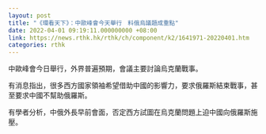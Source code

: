 ```yaml
---
layout: post
title: "《環看天下》：中歐峰會今天舉行　料俄烏議題成重點"
date: 2022-04-01 09:19:11.000000000 +08:00
link: https://news.rthk.hk/rthk/ch/component/k2/1641971-20220401.htm
categories: rthk
---
```


中歐峰會今日舉行，外界普遍預期，會議主要討論烏克蘭戰事。

有消息指出，很多西方國家領袖希望借助中國的影響力，要求俄羅斯結束戰事，甚至要求中國不幫助俄羅斯。

有學者分析，中俄外長早前會面，否定西方試圖在烏克蘭問題上迫中國向俄羅斯施壓。

